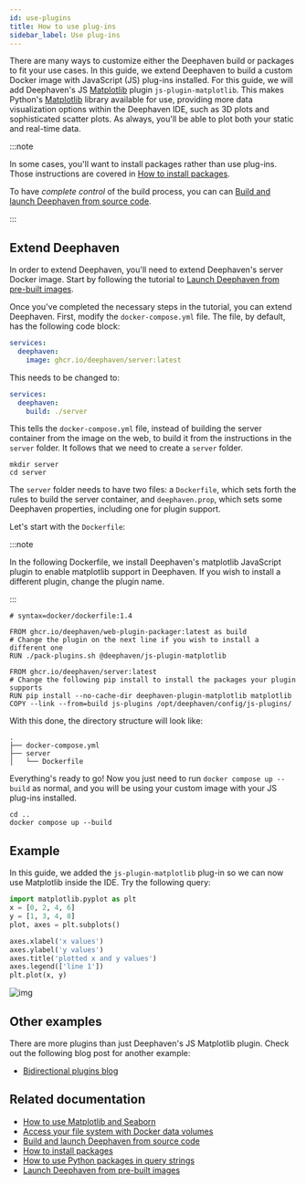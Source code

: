 ```yaml
---
id: use-plugins
title: How to use plug-ins
sidebar_label: Use plug-ins
---
```


There are many ways to customize either the Deephaven build or packages to fit your use cases. In this guide, we extend Deephaven to build a custom Docker image with JavaScript (JS) plug-ins installed. For this guide, we will add Deephaven's JS [Matplotlib](https://matplotlib.org/) plugin `js-plugin-matplotlib`. This makes Python's [Matplotlib](https://matplotlib.org/) library available for use, providing more data visualization options within the Deephaven IDE, such as 3D plots and sophisticated scatter plots. As always, you'll be able to plot both your static and real-time data.

:::note

In some cases, you'll want to install packages rather than use plug-ins. Those instructions are covered in [How to install packages](./install-packages.md).

To have _complete control_ of the build process, you can can [Build and launch Deephaven from source code](./launch-build.md).

:::

## Extend Deephaven

In order to extend Deephaven, you'll need to extend Deephaven's server Docker image. Start by following the tutorial to [Launch Deephaven from pre-built images](../tutorials/docker-install.md).

Once you've completed the necessary steps in the tutorial, you can extend Deephaven. First, modify the `docker-compose.yml` file. The file, by default, has the following code block:

```yaml
services:
  deephaven:
    image: ghcr.io/deephaven/server:latest
```

This needs to be changed to:

```yaml
services:
  deephaven:
    build: ./server
```

This tells the `docker-compose.yml` file, instead of building the server container from the image on the web, to build it from the instructions in the `server` folder. It follows that we need to create a `server` folder.

```shell
mkdir server
cd server
```

The `server` folder needs to have two files: a `Dockerfile`, which sets forth the rules to build the server container, and `deephaven.prop`, which sets some Deephaven properties, including one for plugin support.

Let's start with the `Dockerfile`:

:::note

In the following Dockerfile, we install Deephaven's matplotlib JavaScript plugin to enable matplotlib support in Deephaven. If you wish to install a different plugin, change the plugin name.

:::

```
# syntax=docker/dockerfile:1.4

FROM ghcr.io/deephaven/web-plugin-packager:latest as build
# Change the plugin on the next line if you wish to install a different one
RUN ./pack-plugins.sh @deephaven/js-plugin-matplotlib

FROM ghcr.io/deephaven/server:latest
# Change the following pip install to install the packages your plugin supports
RUN pip install --no-cache-dir deephaven-plugin-matplotlib matplotlib
COPY --link --from=build js-plugins /opt/deephaven/config/js-plugins/
```

With this done, the directory structure will look like:

```
.
├── docker-compose.yml
├── server
│   └── Dockerfile
```

Everything's ready to go! Now you just need to run `docker compose up --build` as normal, and you will be using your custom image with your JS plug-ins installed.

```shell
cd ..
docker compose up --build
```

## Example

In this guide, we added the `js-plugin-matplotlib` plug-in so we can now use Matplotlib inside the IDE. Try the following query:

```python skip-test
import matplotlib.pyplot as plt
x = [0, 2, 4, 6]
y = [1, 3, 4, 8]
plot, axes = plt.subplots()

axes.xlabel('x values')
axes.ylabel('y values')
axes.title('plotted x and y values')
axes.legend(['line 1'])
plt.plot(x, y)
```

![img](../assets/how-to/matplot/plot.png)

## Other examples

There are more plugins than just Deephaven's JS Matplotlib plugin. Check out the following blog post for another example:

- [Bidirectional plugins blog](/blog/2023/09/29/bidirectional-plugins/)

## Related documentation

- [How to use Matplotlib and Seaborn](./plotting/matplot.md)
- [Access your file system with Docker data volumes](../conceptual/docker-data-volumes.md)
- [Build and launch Deephaven from source code](./launch-build.md)
- [How to install packages](./install-packages.md)
- [How to use Python packages in query strings](./use-python-packages.md)
- [Launch Deephaven from pre-built images](../tutorials/docker-install.md)

